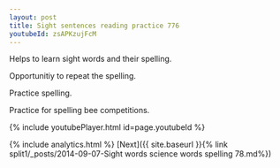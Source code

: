 ```yaml
---
layout: post
title: Sight sentences reading practice 776
youtubeId: zsAPKzujFcM
---
```

 
 
Helps to learn sight words and their spelling.

Opportunitiy to repeat the spelling. 

Practice spelling. 
 
Practice for spelling bee competitions. 
 
{% include youtubePlayer.html id=page.youtubeId %}
 
 
{% include analytics.html %} 
[Next]({{ site.baseurl }}{% link  split1/_posts/2014-09-07-Sight words science words spelling 78.md%})
 
